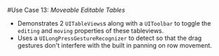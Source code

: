 #Use Case 13: _Moveable Editable Tables_

- Demonstrates 2 `UITableViews`s along with a `UIToolbar` to toggle the `editing` and `moving` properties of these tableviews.
- Uses a `UILongPressGestureRecognizer` to detect so that the drag gestures don't interfere with the built in panning on row movement.
